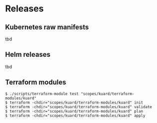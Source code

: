 # Releases

## Kubernetes raw manifests

tbd

## Helm releases

tbd

## Terraform modules

```
$ ./scripts/terraform-module test "scopes/kuard/terraform-modules/kuard"
$ terraform -chdir="scopes/kuard/terraform-modules/kuard" init
$ terraform -chdir="scopes/kuard/terraform-modules/kuard" validate
$ terraform -chdir="scopes/kuard/terraform-modules/kuard" plan
$ terraform -chdir="scopes/kuard/terraform-modules/kuard" apply
```
